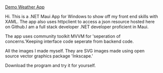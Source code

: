 <ins>Demo Weather App</ins>

Hi. This is a .NET Maui App for Windows to show off my front end skills with XAML.
The app also uses httpclient to access a json resource hosted here on Github.I am a full stack developer
.NET developer proficient in Maui.

The app uses community toolkit MVVM for 'seperation of concerns.'Keeping interface code seperate
from backend code.

All the images I made myself. They are SVG images made using open source vector graphics package
'Inkscape.'

Download the program and try it for yourself.